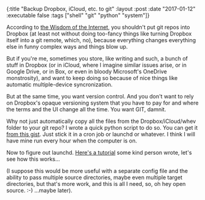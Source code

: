 {:title "Backup Dropbox, iCloud, etc. to git"
 :layout :post
 :date "2017-01-12"
 :executable false
 :tags  ["shell" "git" "python" "system"]}
 
According to [the Wisdom of the Internet](http://stackoverflow.com/questions/1960799/using-git-and-dropbox-together-effectively), you shouldn't put git repos into Dropbox (at least not without doing too-fancy things like turning Dropbox itself into a git remote, which, no), because everything changes everything else in funny complex ways and things blow up. 
 
But if you're me, sometimes you store, like writing and such, a bunch of stuff in Dropbox (or in iCloud, where I imagine similar issues arise, or in Google Drive, or in Box, or even in bloody Microsoft's OneDrive monstrosity), and want to keep doing so because of nice things like automatic multiple-device syncronization. 

But at the same time, you want version control. And you don't want to rely on Dropbox's opaque versioning system that you have to pay for and where the terms and the UI change all the time. You want GIT, damnit. 

Why not just automatically copy all the files from the Dropbox/iCloud/whev folder to your git repo?  I wrote a quick python script to do so. You can get it [from this gist](https://gist.github.com/paultopia/9b91a9ca00ed489d0d820e76d201dcca).  Just stick it in a cron job or launchd or whatever.  I think I will have mine run every hour when the computer is on.

Now to figure out launchd. [Here's a tutorial](http://alvinalexander.com/mac-os-x/mac-osx-startup-crontab-launchd-jobs) some kind person wrote, let's see how this works...

(I suppose this would be more useful with a separate config file and the ability to pass multiple source directories, maybe even multiple target directories, but that's more work, and this is all I need, so, oh hey open source. :-) ...maybe later).

